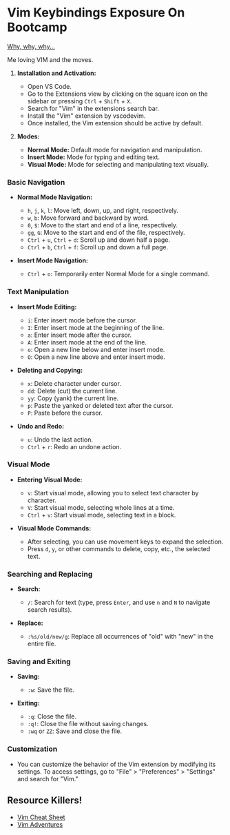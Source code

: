 # Vim Keybindings Exposure On Bootcamp

[Why, why, why...](../assets/week8/memes/337017785_1051893609101184_1193362582954280787_n.png)

Me loving VIM and the moves.

1. **Installation and Activation:**
   - Open VS Code.
   - Go to the Extensions view by clicking on the square icon on the sidebar or pressing `Ctrl` + `Shift` + `X`.
   - Search for "Vim" in the extensions search bar.
   - Install the "Vim" extension by vscodevim.
   - Once installed, the Vim extension should be active by default.

2. **Modes:**
   - **Normal Mode:** Default mode for navigation and manipulation.
   - **Insert Mode:** Mode for typing and editing text.
   - **Visual Mode:** Mode for selecting and manipulating text visually.

### Basic Navigation

- **Normal Mode Navigation:**
  - `h`, `j`, `k`, `l`: Move left, down, up, and right, respectively.
  - `w`, `b`: Move forward and backward by word.
  - `0`, `$`: Move to the start and end of a line, respectively.
  - `gg`, `G`: Move to the start and end of the file, respectively.
  - `Ctrl` + `u`, `Ctrl` + `d`: Scroll up and down half a page.
  - `Ctrl` + `b`, `Ctrl` + `f`: Scroll up and down a full page.

- **Insert Mode Navigation:**
  - `Ctrl` + `o`: Temporarily enter Normal Mode for a single command.

### Text Manipulation

- **Insert Mode Editing:**
  - `i`: Enter insert mode before the cursor.
  - `I`: Enter insert mode at the beginning of the line.
  - `a`: Enter insert mode after the cursor.
  - `A`: Enter insert mode at the end of the line.
  - `o`: Open a new line below and enter insert mode.
  - `O`: Open a new line above and enter insert mode.

- **Deleting and Copying:**
  - `x`: Delete character under cursor.
  - `dd`: Delete (cut) the current line.
  - `yy`: Copy (yank) the current line.
  - `p`: Paste the yanked or deleted text after the cursor.
  - `P`: Paste before the cursor.

- **Undo and Redo:**
  - `u`: Undo the last action.
  - `Ctrl` + `r`: Redo an undone action.

### Visual Mode

- **Entering Visual Mode:**
  - `v`: Start visual mode, allowing you to select text character by character.
  - `V`: Start visual mode, selecting whole lines at a time.
  - `Ctrl` + `v`: Start visual mode, selecting text in a block.

- **Visual Mode Commands:**
  - After selecting, you can use movement keys to expand the selection.
  - Press `d`, `y`, or other commands to delete, copy, etc., the selected text.

### Searching and Replacing

- **Search:**
  - `/`: Search for text (type, press `Enter`, and use `n` and `N` to navigate search results).

- **Replace:**
  - `:%s/old/new/g`: Replace all occurrences of "old" with "new" in the entire file.

### Saving and Exiting

- **Saving:**
  - `:w`: Save the file.

- **Exiting:**
  - `:q`: Close the file.
  - `:q!`: Close the file without saving changes.
  - `:wq` or `ZZ`: Save and close the file.

### Customization

- You can customize the behavior of the Vim extension by modifying its settings. To access settings, go to "File" > "Preferences" > "Settings" and search for "Vim."

## Resource Killers!

- [Vim Cheat Sheet](https://vim.rtorr.com/)
- [Vim Adventures](https://vim-adventures.com/)
